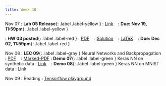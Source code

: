 ```yaml
---
title: Week 10
---
```


Nov 07
: **Lab 05 Release**{: .label .label-yellow } 
  : [Link](https://colab.research.google.com/drive/1nCI8ZK-U3KqnfqXmUsbMt5KNffRAawV3?) &nbsp;&nbsp;
  : **Due: Nov 19, 11:59pm**{: .label .label-yellow }

: **HW 03 posted**{: .label .label-red }
  : [PDF](homeworks/HW03/HW03.pdf) &nbsp;&nbsp;
  : [Solution](#) &nbsp;&nbsp;
  : [LaTeX](homeworks/HW01/template.tex) &nbsp;&nbsp;
: **Due: Dec 02, 11:59pm**{: .label .label-red }

Nov 08
: **LEC 09**{: .label .label-gray } Neural Networks and Backpropagation
  : [PDF](lectures/09-nn-backpropagation/Lec09.pdf) &nbsp;&nbsp;
  : [Marked-PDF](lectures/09-nn-backpropagation/Lec09-marked.pdf)
: **Demo 07**{: .label .label-green } Keras NN on synthetic data
  : [Link](https://drive.google.com/file/d/1nHZ0B1SMO3U3aKYG0NMZIIWUihdnrP96/view?usp=sharing) &nbsp;&nbsp;
: **Demo 08**{: .label .label-green } Keras NN on MNIST data
  : [Link](https://drive.google.com/file/d/1Z1cOmLLLEUA2zaB_tKwTsSfFgjFNVASr/view?usp=sharing) &nbsp;&nbsp;

Nov 09
: Reading
  : [Tensorflow playground](https://playground.tensorflow.org)
